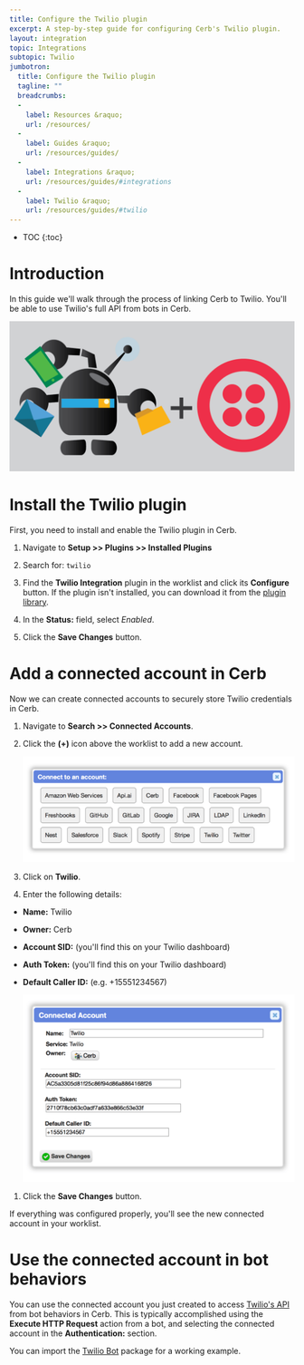 ```yaml
---
title: Configure the Twilio plugin
excerpt: A step-by-step guide for configuring Cerb's Twilio plugin.
layout: integration
topic: Integrations
subtopic: Twilio
jumbotron:
  title: Configure the Twilio plugin
  tagline: ""
  breadcrumbs:
  -
    label: Resources &raquo;
    url: /resources/
  -
    label: Guides &raquo;
    url: /resources/guides/
  -
    label: Integrations &raquo;
    url: /resources/guides/#integrations
  -
    label: Twilio &raquo;
    url: /resources/guides/#twilio
---
```


* TOC
{:toc}

# Introduction

In this guide we'll walk through the process of linking Cerb to Twilio. You'll be able to use Twilio's full API from bots in Cerb.

<div class="cerb-screenshot">
<img src="/assets/images/guides/twilio/plugin/cerb-and-twilio.png" class="screenshot">
</div>

# Install the Twilio plugin

First, you need to install and enable the Twilio plugin in Cerb.

1. Navigate to **Setup >> Plugins >> Installed Plugins**

1. Search for: `twilio`

1. Find the **Twilio Integration** plugin in the worklist and click its **Configure** button.  If the plugin isn't installed, you can download it from the [plugin library](/docs/plugins#library).

1. In the **Status:** field, select _Enabled_.

1. Click the **Save Changes** button.

# Add a connected account in Cerb

Now we can create connected accounts to securely store Twilio credentials in Cerb.

1. Navigate to **Search >> Connected Accounts**.

1. Click the **(+)** icon above the worklist to add a new account.
    <div class="cerb-screenshot">
    <img src="/assets/images/guides/common/new-connected-account.png" class="screenshot">
    </div>

1. Click on **Twilio**.

1. Enter the following details:
- **Name:** Twilio
- **Owner:** Cerb
- **Account SID:** (you'll find this on your Twilio dashboard)
- **Auth Token:** (you'll find this on your Twilio dashboard)
- **Default Caller ID:** (e.g. +15551234567)

    <div class="cerb-screenshot">
    <img src="/assets/images/guides/twilio/plugin/connected-account.png" class="screenshot">
    </div>

1. Click the **Save Changes** button.

If everything was configured properly, you'll see the new connected account in your worklist.

# Use the connected account in bot behaviors

You can use the connected account you just created to access [Twilio's API](https://www.twilio.com/docs/api/rest) from bot behaviors in Cerb.  This is typically accomplished using the **Execute HTTP Request** action from a bot, and selecting the connected account in the **Authentication:** section.

You can import the [Twilio Bot](/packages/twilio-bot/) package for a working example.
